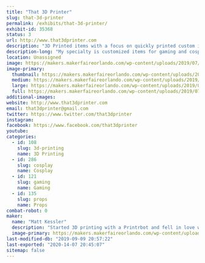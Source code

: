 ```yaml
---
title: "That 3D Printer"
slug: that-3d-printer
permalink: /exhibits/that-3d-printer/
exhibit-id: 35368
status: 3
url: http://www.that3dprinter.com
description: "3D Printed items with a focus on quickly printed custom items and gaming"
description-long: "My specialty is customized items for gaming and cosplay.  I create things that make playing games easier and more fun and I love to share my knowledge and experience when I can.  I also create unique and silly cosplay items that really turn heads."
location: Unassigned
image: https://makers.makerfaireorlando.com/wp-content/uploads/2019/07/20190518_092957-1024x768.jpg
image-primary:
  thumbnail: https://makers.makerfaireorlando.com/wp-content/uploads/2019/07/20190518_092957-150x150.jpg
  medium: https://makers.makerfaireorlando.com/wp-content/uploads/2019/07/20190518_092957-300x225.jpg
  large: https://makers.makerfaireorlando.com/wp-content/uploads/2019/07/20190518_092957-1024x768.jpg
  full: https://makers.makerfaireorlando.com/wp-content/uploads/2019/07/20190518_092957.jpg
additional-images:
website: http://www.that3dprinter.com
email: that3dprinter@gmail.com
twitter: https://www.twitter.com/that3dprinter
instagram: 
facebook: https://www.facebook.com/that3dprinter
youtube: 
categories:
  - id: 108
    slug: 3d-printing
    name: 3D Printing
  - id: 286
    slug: cosplay
    name: Cosplay
  - id: 121
    slug: gaming
    name: Gaming
  - id: 135
    slug: props
    name: Props
combat-robot: 0
maker:
  name: "Matt Kessler"
  description: "Started 3D printing with a Printrbot and fell in love with the technology.  I draw on my engineering and 3D modeling background to produce custom items to print.  Gaming has always been a big influence; most of what I do is related to games.  "
  image-primary: https://makers.makerfaireorlando.com/wp-content/uploads/2018/08/cropped-t3dp_logotype.jpg
last-modified-db: "2019-09-09 20:57:22"
last-exported: "2020-14-07 20:45:07"
sitemap: false
---
```

